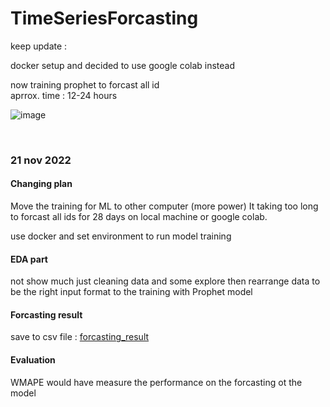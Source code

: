 # TimeSeriesForcasting

keep update : 

docker setup and decided to use google colab instead  

now training prophet to forcast all id  
aprrox. time : 12-24 hours  

![image](https://user-images.githubusercontent.com/26840831/202096283-c07d4dbd-9e8e-4408-948a-a99329fea454.png)

<br>

### 21 nov 2022  

#### Changing plan  

Move the training for ML to other computer (more power)
It taking too long to forcast all ids for 28 days on local machine or google colab.

use docker and set environment to run model training  
#### EDA part  
not show much just cleaning data and some explore then rearrange data to be the right input format to the training with Prophet model 

#### Forcasting result 
save to csv file : [forcasting_result](forcast_allids_df.csv)

#### Evaluation
WMAPE would have measure the performance on the forcasting ot the model
